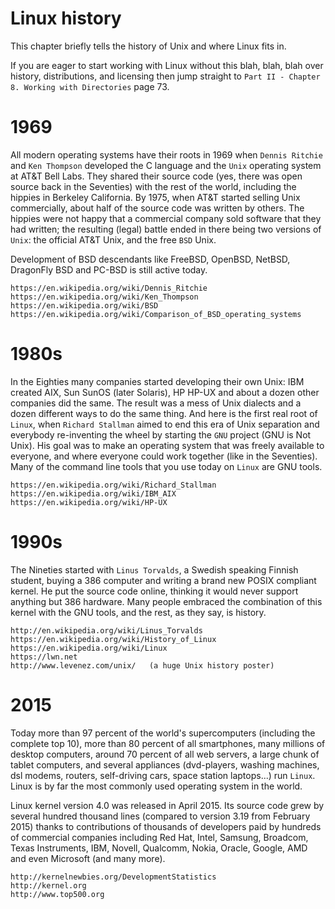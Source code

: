 
# Linux history

This chapter briefly tells the history of Unix and where Linux fits in.

If you are eager to start working with Linux without this blah, blah,
blah over history, distributions, and licensing then jump straight to
`Part II - Chapter 8. Working with Directories` page 73.
# 1969

All modern operating systems have their roots in 1969 when
`Dennis Ritchie` and `Ken Thompson`
developed the C language and the `Unix` operating system
at AT&T Bell Labs. They shared their source code (yes, there was open
source back in the Seventies) with the rest of the world, including the
hippies in Berkeley California. By 1975, when AT&T started selling Unix
commercially, about half of the source code was written by others. The
hippies were not happy that a commercial company sold software that they
had written; the resulting (legal) battle ended in there being two
versions of `Unix`: the official AT&T Unix, and the free
`BSD` Unix.

Development of BSD descendants like FreeBSD, OpenBSD, NetBSD, DragonFly
BSD and PC-BSD is still active today.

    https://en.wikipedia.org/wiki/Dennis_Ritchie
    https://en.wikipedia.org/wiki/Ken_Thompson
    https://en.wikipedia.org/wiki/BSD
    https://en.wikipedia.org/wiki/Comparison_of_BSD_operating_systems

# 1980s

In the Eighties many companies started developing their own Unix:
IBM created AIX, Sun
SunOS (later Solaris), HP
HP-UX and about a dozen other companies did the same. The
result was a mess of Unix dialects and a dozen different ways to do the
same thing. And here is the first real root of `Linux`, when
`Richard Stallman` aimed to end this era of Unix
separation and everybody re-inventing the wheel by starting the
`GNU` project (GNU is Not Unix). His goal was to make an
operating system that was freely available to everyone, and where
everyone could work together (like in the Seventies). Many of the
command line tools that you use today on `Linux` are GNU tools.

    https://en.wikipedia.org/wiki/Richard_Stallman
    https://en.wikipedia.org/wiki/IBM_AIX
    https://en.wikipedia.org/wiki/HP-UX

# 1990s

The Nineties started with `Linus Torvalds`, a Swedish
speaking Finnish student, buying a 386 computer and writing a brand new
POSIX compliant kernel. He put the source code online, thinking it would
never support anything but 386 hardware. Many people embraced the
combination of this kernel with the GNU tools, and the rest, as they
say, is history.

    http://en.wikipedia.org/wiki/Linus_Torvalds
    https://en.wikipedia.org/wiki/History_of_Linux
    https://en.wikipedia.org/wiki/Linux
    https://lwn.net
    http://www.levenez.com/unix/   (a huge Unix history poster)

# 2015

Today more than 97 percent of the world\'s supercomputers (including the
complete top 10), more than 80 percent of all smartphones, many millions
of desktop computers, around 70 percent of all web servers, a large
chunk of tablet computers, and several appliances (dvd-players, washing
machines, dsl modems, routers, self-driving cars, space station
laptops\...) run `Linux`. Linux is by far the most commonly used
operating system in the world.

Linux kernel version 4.0 was released in April 2015. Its source code
grew by several hundred thousand lines (compared to version 3.19 from
February 2015) thanks to contributions of thousands of developers paid
by hundreds of commercial companies including Red Hat, Intel, Samsung,
Broadcom, Texas Instruments, IBM, Novell, Qualcomm, Nokia, Oracle,
Google, AMD and even Microsoft (and many more).

    http://kernelnewbies.org/DevelopmentStatistics
    http://kernel.org
    http://www.top500.org
